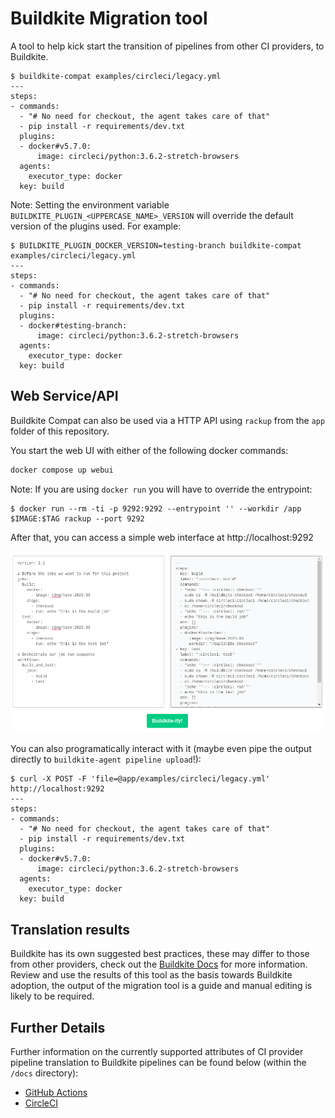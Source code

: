 # Buildkite Migration tool

A tool to help kick start the transition of pipelines from other CI providers, to Buildkite.

```shell
$ buildkite-compat examples/circleci/legacy.yml
---
steps:
- commands:
  - "# No need for checkout, the agent takes care of that"
  - pip install -r requirements/dev.txt
  plugins:
  - docker#v5.7.0:
      image: circleci/python:3.6.2-stretch-browsers
  agents:
    executor_type: docker
  key: build
```

Note: Setting the environment variable `BUILDKITE_PLUGIN_<UPPERCASE_NAME>_VERSION` will override the default version of the plugins used. For example:

```shell
$ BUILDKITE_PLUGIN_DOCKER_VERSION=testing-branch buildkite-compat examples/circleci/legacy.yml
---
steps:
- commands:
  - "# No need for checkout, the agent takes care of that"
  - pip install -r requirements/dev.txt
  plugins:
  - docker#testing-branch:
      image: circleci/python:3.6.2-stretch-browsers
  agents:
    executor_type: docker
  key: build
```

## Web Service/API

Buildkite Compat can also be used via a HTTP API using `rackup` from the `app` folder of this repository.

You start the web UI with either of the following docker commands:

```sh
docker compose up webui
```

Note: If you are using `docker run` you will have to override the entrypoint:

```shell
$ docker run --rm -ti -p 9292:9292 --entrypoint '' --workdir /app $IMAGE:$TAG rackup --port 9292
```

After that, you can access a simple web interface at http://localhost:9292

![Web UI](docs/images/web-ui.png)

You can also programatically interact with it (maybe even pipe the output directly to `buildkite-agent pipeline upload`!):

```shell
$ curl -X POST -F 'file=@app/examples/circleci/legacy.yml' http://localhost:9292
---
steps:
- commands:
  - "# No need for checkout, the agent takes care of that"
  - pip install -r requirements/dev.txt
  plugins:
  - docker#v5.7.0:
      image: circleci/python:3.6.2-stretch-browsers
  agents:
    executor_type: docker
  key: build
```

## Translation results

Buildkite has its own suggested best practices, these may differ to those from other providers, check out the [Buildkite Docs](https://buildkite.com/docs) for more information. Review and use the results of this tool as the basis towards Buildkite adoption, the output of the migration tool is a guide and manual editing is likely to be required.

## Further Details 

Further information on the currently supported attributes of CI provider pipeline translation to Buildkite pipelines can be found below (within the `/docs` directory):

- [GitHub Actions](/docs/GHA.md)
- [CircleCI](/docs/CircleCI.md)
